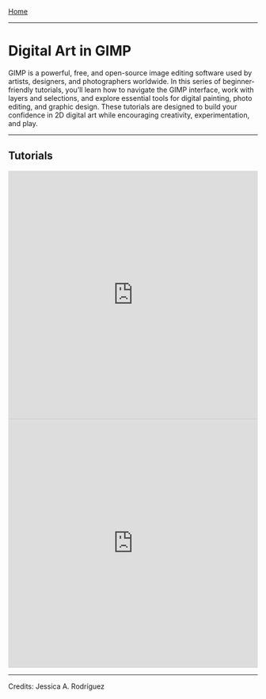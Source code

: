 [Home](../README.md)

-------------------------------------------------------------------------------

# Digital Art in GIMP

GIMP is a powerful, free, and open-source image editing software used by artists, designers, and photographers worldwide. In this series of beginner-friendly tutorials, you’ll learn how to navigate the GIMP interface, work with layers and selections, and explore essential tools for digital painting, photo editing, and graphic design. These tutorials are designed to build your confidence in 2D digital art while encouraging creativity, experimentation, and play.

---

## Tutorials

<iframe src="https://www.iorad.com/player/2571138/GIMP-1--Basics--import-export--rotate--scale--flip?src=iframe&oembed=1" width="100%" height="500px" style="width: 100%; height: 500px; border-bottom: 1px solid #ccc;" referrerpolicy="strict-origin-when-cross-origin" frameborder="0" webkitallowfullscreen="webkitallowfullscreen" mozallowfullscreen="mozallowfullscreen" allowfullscreen="allowfullscreen" allow="camera; microphone; clipboard-write;" sandbox="allow-scripts allow-forms allow-same-origin allow-presentation allow-downloads allow-modals allow-popups allow-popups-to-escape-sandbox allow-top-navigation allow-top-navigation-by-user-activation"></iframe>

<iframe src="https://www.iorad.com/player/2571153/GIMP-2--Basics--brightness-contrast--invert--and-colorize?src=iframe&oembed=1" width="100%" height="500px" style="width: 100%; height: 500px; border-bottom: 1px solid #ccc;" referrerpolicy="strict-origin-when-cross-origin" frameborder="0" webkitallowfullscreen="webkitallowfullscreen" mozallowfullscreen="mozallowfullscreen" allowfullscreen="allowfullscreen" allow="camera; microphone; clipboard-write;" sandbox="allow-scripts allow-forms allow-same-origin allow-presentation allow-downloads allow-modals allow-popups allow-popups-to-escape-sandbox allow-top-navigation allow-top-navigation-by-user-activation"></iframe>



________________________________________________________________________

Credits: Jessica A. Rodríguez
